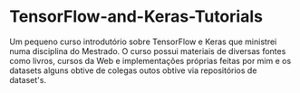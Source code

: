 # TensorFlow-and-Keras-Tutorials

Um pequeno curso introdutório sobre TensorFlow e Keras que ministrei numa disciplina do Mestrado.
O curso possui materiais de diversas fontes como livros, cursos da Web e implementações próprias
feitas por mim e os datasets alguns obtive de colegas outos obtive via repositórios de dataset's.
